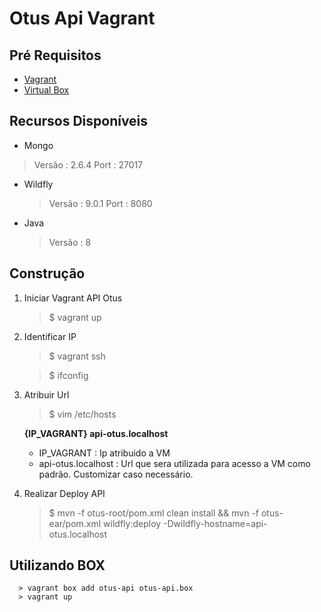 # Otus Api Vagrant

## Pré Requisitos
* [Vagrant](https://www.vagrantup.com/)
* [Virtual Box](https://www.virtualbox.org/)

## Recursos Disponíveis

* Mongo 
> Versão : 2.6.4
> Port : 27017
  
* Wildfly
  > Versão : 9.0.1
  > Port : 8080
  
* Java
  > Versão : 8

## Construção

1. Iniciar Vagrant API Otus 
      > $ vagrant up

2. Identificar IP 
      > $ vagrant ssh 
      
      > $ ifconfig 

3. Atribuir Url
      > $ vim /etc/hosts

      **{IP_VAGRANT} api-otus.localhost**

      * IP_VAGRANT : Ip atribuido a VM
      * api-otus.localhost : Url que sera utilizada para acesso a VM como padrão. Customizar caso necessário.

4. Realizar Deploy API
      > $ mvn -f otus-root/pom.xml clean install && mvn -f otus-ear/pom.xml wildfly:deploy -Dwildfly-hostname=api-otus.localhost

## Utilizando BOX
      > vagrant box add otus-api otus-api.box
      > vagrant up
